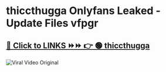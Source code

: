 
 # thiccthugga Onlyfans Leaked - Update Files vfpgr

## <h2><a href="https://clipsfans.com/thiccthugga&ref=git">🔗 Click to LINKS ⏩⏩ 👉 🟢 thiccthugga </a></h2>

<a href="https://clipsfans.com/thiccthugga&ref=git" rel="nofollow" data-target="animated-image.originalLink"><img src="https://i.ibb.co.com/xMMVF88/686577567.gif" alt="Viral Video Original" style="max-width: 100%; display: inline-block;" data-target="animated-image.originalImage"></a>

